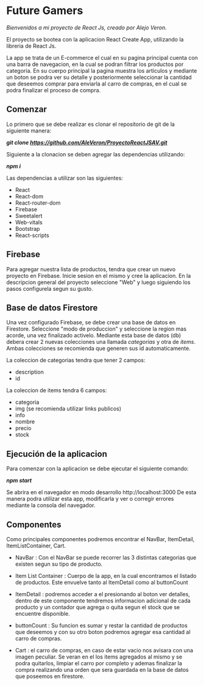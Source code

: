 # Future Gamers
*Bienvenidos a mi proyecto de React Js, creado por Alejo Veron.*

El proyecto se bootea con la aplicacion React Create App, utilizando la libreria de React Js.

La app se trata de un E-commerce el cual en su pagina principal cuenta con una barra de navegacion, en la cual se podran filtrar los productos por categoria. En su cuerpo principal la pagina muestra los articulos y mediante un boton se podra ver su detalle y posteriormente seleccionar la cantidad que deseemos comprar para enviarla al carro de compras, en el cual se podra finalizar el proceso de compra.

## Comenzar

Lo primero que se debe realizar es clonar el repositorio de git de la siguiente manera:

***git clone https://github.com/AleVeron/ProyectoReactJSAV.git***

Siguiente a la clonacion se deben agregar las dependencias utilizando:

***npm i***

Las dependencias a utilizar son las siguientes:
* React
* React-dom
* React-router-dom
* Firebase
* Sweetalert
* Web-vitals
* Bootstrap
* React-scripts

## Firebase

Para agregar nuestra lista de productos, tendra que crear un nuevo proyecto en Firebase. Inicie sesion en el mismo y cree la aplicacion. En la descripcion general del proyecto seleccione "Web" y luego siguiendo los pasos configurela segun su gusto. 

## Base de datos Firestore

Una vez configurado Firebase, se debe crear una base de datos en Firestore. Seleccione "modo de produccion" y seleccione la region mas acorde, una vez finalizado activelo. 
Mediante esta base de datos (db) debera crear 2 nuevas colecciones una llamada *categorias* y otra de *items*. Ambas colecciones se recomienda que generen sus id automaticamente.

La coleccion de categorias tendra que tener 2 campos:
* description
* id

La coleccion de items tendra 6 campos:
* categoria
* img (se recomienda utilizar links publicos)
* info 
* nombre
* precio
* stock

## Ejecución de la aplicacion

Para comenzar con la aplicacion se debe ejecutar el siguiente comando: 

**_npm start_**

Se abrira en el navegador en modo desarrollo http://localhost:3000
De esta manera podra utilizar esta app, modificarla y ver o corregir errores mediante la consola del navegador.

## Componentes

Como principales componentes podremos encontrar el NavBar, ItemDetail, ItemListContainer, Cart. 

* NavBar : Con el NavBar se puede recorrer las 3 distintas categorias que existen segun su tipo de producto.

* Item List Container : Cuerpo de la app, en la cual encontramos el listado de productos. Este envuelve tanto al ItemDetail como al buttonCount

* ItemDetail : podremos acceder a el presionando al boton ver detalles, dentro de este componente tendremos informacion adicional de cada producto y un contador que agrega o quita segun el stock que se encuentre disponible. 

* buttonCount : Su funcion es sumar y restar la cantidad de productos que deseemos y con su otro boton podremos agregar esa cantidad al carro de compras.

* Cart : el carro de compras, en caso de estar vacio nos avisara con una imagen peculiar. Se veran en el los items agregados al mismo y se podra quitarlos, limpiar el carro por completo y ademas finalizar la compra realizando una orden que sera guardada en la base de datos que poseemos en firestore.